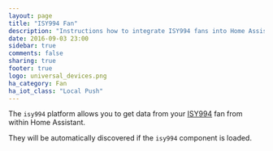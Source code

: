 ```yaml
---
layout: page
title: "ISY994 Fan"
description: "Instructions how to integrate ISY994 fans into Home Assistant."
date: 2016-09-03 23:00
sidebar: true
comments: false
sharing: true
footer: true
logo: universal_devices.png
ha_category: Fan
ha_iot_class: "Local Push"
---
```


The `isy994` platform allows you to get data from your [ISY994](https://www.universal-devices.com/residential/isy994i-series/) fan from within Home Assistant.

They will be automatically discovered if the `isy994` component is loaded.
